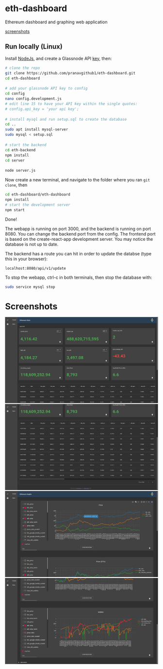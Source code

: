 # eth-dashboard

Ethereum dashboard and graphing web application

[screenshots](#screenshots)

## Run locally (Linux)

Install [NodeJs](https://nodejs.org/en/), and create a Glassnode API [key](https://docs.glassnode.com/basic-api/api-key), then:

```sh
# clone the repo
git clone https://github.com/pranavgithub1/eth-dashboard.git
cd eth-dashboard

# add your glassnode API key to config
cd config
nano config.development.js
# edit line 15 to have your API key within the single quotes:
# config.api_key = 'your api key';

# install mysql and run setup.sql to create the database
cd ..
sudo apt install mysql-server
sudo mysql < setup.sql

# start the backend
cd eth-backend
npm install
cd server

node server.js
```

Now create a new terminal, and navigate to the folder where you ran `git clone`, then

```sh
cd eth-dashboard/eth-dashboard
npm install
# start the development server
npm start
```

Done!

The webapp is running on port 3000, and the backend is running on port 8080. You can change the backend port from the config. The frontend port is based on the create-react-app development server. You may notice the database is not up to date.

The backend has a route you can hit in order to update the databse (type this in your browser):

```
localhost:8080/api/v1/update
```

To stop the webapp, ctrl-c in both terminals, then stop the database with:

```sh
sudo service mysql stop
```

# Screenshots

![](./screenshots/Stats_1.png)
![](./screenshots/Stats_2.png)
![](./screenshots/Graphs_1.png)
![](./screenshots/Graphs_2.png)
